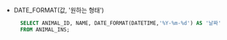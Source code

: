 * DATE_FORMAT(값, '원하는 형태')
  ```SQL
    SELECT ANIMAL_ID, NAME, DATE_FORMAT(DATETIME,'%Y-%m-%d') AS '날짜' 
    FROM ANIMAL_INS;
  ```
